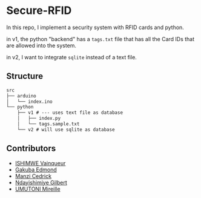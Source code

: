 # Secure-RFID
In this repo, I implement a security system with RFID cards and python. 

in v1, the python "backend" has a `tags.txt` file that has all the Card IDs that are allowed into the system.

in v2, I want to integrate `sqlite` instead of a text file.

## Structure
```txt
src
├── arduino
│   └── index.ino
└── python
    ├── v1 # --- uses text file as database
    │   ├── index.py
    │   └── tags.sample.txt
    └── v2 # will use sqlite as database
```

## Contributors
- [ISHIMWE Vainqueur](https://github.com/IVainqueur)
- [Gakuba Edmond](https://github.com/edmondgaks)
- [Manzi Cedrick](https://github.com/manzicedrick)
- [Ndayishimiye Gilbert](https://github.com/nday-gilbert)
- [UMUTONI Mireille](https://github.com/umutunomireille)

